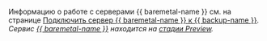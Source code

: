 Информацию о работе с серверами {{ baremetal-name }} см. на странице [Подключить сервер {{ baremetal-name }} к {{ backup-name }}](../../backup/tutorials/backup-baremetal.md). _Сервис [{{ baremetal-name }}](../../baremetal/) находится на [стадии Preview](../../overview/concepts/launch-stages.md)._
